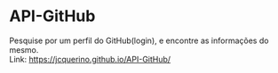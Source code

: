 # API-GitHub
Pesquise por um perfil do GitHub(login), e encontre as informações do mesmo.</br>
Link: https://jcquerino.github.io/API-GitHub/
